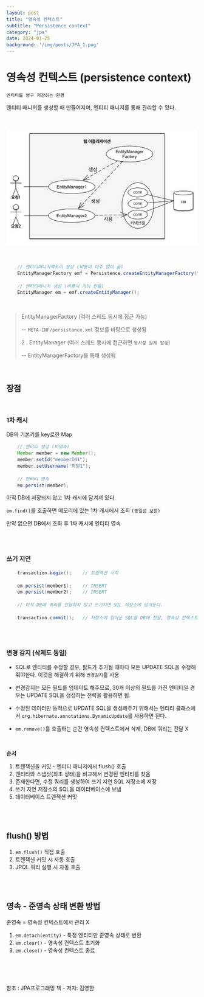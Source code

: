 ```yaml
---
layout: post
title: "영속성 컨텍스트"
subtitle: "Persistence context"
category: "jpa"
date: 2024-01-25
background: '/img/posts/JPA_1.png'
---
```


# 영속성 컨텍스트 (persistence context)

`엔티티를 영구 저장하는 환경`

엔티티 매니저를 생성할 때 만들어지며, 엔티티 매니저를 통해 관리할 수 있다.

<br>

![aspect](/img/posts/JPA_1.png)

<br>

```java
    // 엔티티매니저팩토리 생성 (비용이 아주 많이 듦)
    EntityManagerFactory emf = Persistence.createEntityManagerFactory("jpabook");

    // 엔티티매니저 생성 (비용이 거의 안듦)
    EntityManager em = emf.createEntityManager();
```

<br>

> EntityManagerFactory (여러 스레드 동시에 접근 가능)
> 
> -- `META-INF/persistance.xml` 정보를 바탕으로 생성됨
> 
> 2 . EntityManager (여러 스레드 동시에 접근하면 `동시성 문제 발생`)
> 
> -- EntityManagerFactory를 통해 생성됨

<br>

## 장점

<br>

### 1차 캐시

DB의 기본키를 key로한 Map

```java
    // 엔티티 생성 (비영속)
    Member member = new Member();
    member.setId("memberId1");
    member.setUsername("회원1");

    // 엔티티 영속
    em.persist(member);
```

아직 DB에 저장되지 않고 1차 캐시에 담겨져 있다.

`em.find()`를 호출하면 메모리에 있는 1차 캐시에서 조회 `(동일성 보장)`

만약 없으면 DB에서 조회 후 1차 캐시에 엔티티 영속

<br>
<br>

### 쓰기 지연

```java
    transaction.begin();    // 트랜잭션 시작

    em.persist(member1);    // INSERT
    em.persist(member2);    // INSERT

    // 아직 DB에 쿼리를 전달하지 않고 쓰기지연 SQL 저장소에 담아둔다.

    transaction.commit();   // 저장소에 담아둔 SQL을 DB에 전달, 영속성 컨텍스트 flush
```
<br>
<br>

### 변경 감지 (삭제도 동일)

- SQL로 엔티티를 수정할 경우, 필드가 추가될 때마다 모든 UPDATE SQL을 수정해줘야한다. 이것을 해결하기 위해 `변경감지`를 사용

- 변경감지는 모든 필드를 업데이트 해주므로, 30개 이상의 필드를 가진 엔티티일 경우는 UPDATE SQL을 생성하는 전략을 활용하면 됨.

- 수정된 데이터만 동적으로 UPDATE SQL을 생성해주기 위해서는 엔티티 클래스에서 `org.hibernate.annotations.DynamicUpdate`를 사용하면 된다.

- `em.remove()`를 호출하는 순간 영속성 컨텍스트에서 삭제, DB에 쿼리는 전달 X

<br>

**순서**
 
 1. 트랜잭션을 커밋 - 엔티티 매니저에서 flush() 호출
 2. 엔티티와 스냅샷(최초 상태)을 비교해서 변경된 엔티티를 찾음
 3. 존재한다면, 수정 쿼리를 생성하여 쓰기 지연 SQL 저장소에 저장
 4. 쓰기 지연 저장소의 SQL을 데이터베이스에 보냄
 5. 데이터베이스 트랜잭션 커밋

<br>
<br>

## flush() 방법

 1. `em.flush()` 직접 호출
 2. 트랜잭션 커밋 시 자동 호출
 3. JPQL 쿼리 실행 시 자동 호출

<br>
<br>

## 영속 - 준영속 상태 변환 방법
 
 준영속 = 영속성 컨텍스트에서 관리 X

 1. `em.detach(entity)` - 특정 엔티티만 준영속 상태로 변환 
 2. `em.clear()` - 영속성 컨텍스트 초기화
 3. `em.close()` - 영속성 컨텍스트 종료

<br>
<br>
<br> 

참조 : JPA프로그래밍 책 - 저자: 김영한

